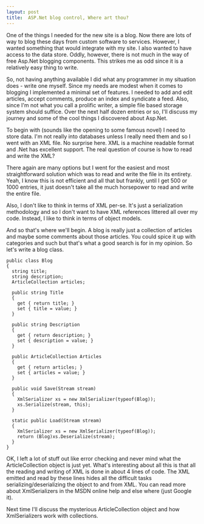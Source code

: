 ```yaml
---
layout: post
title:  ASP.Net blog control, Where art thou?
---
```

One of the things I needed for the new site is a blog. Now there are lots of way to blog these days from custom software to services. However, I wanted something that would integrate with my site. I also wanted to have access to the data store. Oddly, however, there is not much in the way of free Asp.Net blogging components. This strikes me as odd since it is a relatively easy thing to write.

So, not having anything available I did what any programmer in my situation does - write one myself. Since my needs are modest when it comes to blogging I implemented a minimal set of features. I needed to add and edit articles, accept comments, produce an index and syndicate a feed. Also, since I'm not what you call a prolific writer, a simple file based storage system should suffice. Over the next half dozen entries or so, I'll discuss my journey and some of the cool things I discovered about Asp.Net.

To begin with (sounds like the opening to some famous novel) I need to store data. I'm not really into databases unless I really need them and so I went with an XML file. No surprise here. XML is a machine readable format and .Net has excellent support. The real question of course is how to read and write the XML?

There again are many options but I went for the easiest and most straightforward solution which was to read and write the file in its entirety. Yeah, I know this is not efficient and all that but frankly, until I get 500 or 1000 entries, it just doesn't take all the much horsepower to read and write the entire file.

Also, I don't like to think in terms of XML per-se. It's just a serialization methodology and so I don't want to have XML references littered all over my code. Instead, I like to think in terms of object models.

And so that's where we'll begin. A blog is really just a collection of articles and maybe some comments about those articles. You could spice it up with categories and such but that's what a good search is for in my opinion. So let's write a blog class.
    
    public class Blog  
    {  
      string title;  
      string description;  
      ArticleCollection articles;
    
      public string Title  
      {  
        get { return title; }  
        set { title = value; }  
      }
    
      public string Description  
      {  
        get { return description; }  
        set { description = value; }  
      }
    
      public ArticleCollection Articles  
      {  
        get { return articles; }  
        set { articles = value; }  
      }
    
      public void Save(Stream stream)  
      {  
        XmlSerializer xs = new XmlSerializer(typeof(Blog));  
        xs.Serialize(stream, this);  
      }
    
      static public Load(Stream stream)  
      {  
        XmlSerializer xs = new XmlSerializer(typeof(Blog));  
        return (Blog)xs.Deserialize(stream);  
      }   
    }

OK, I left a lot of stuff out like error checking and never mind what the ArticleCollection object is just yet. What's interesting about all this is that all the reading and writing of XML is done in about 4 lines of code. The XML emitted and read by these lines hides all the difficult tasks serializing/deserializing the object to and from XML. You can read more about XmlSerializers in the MSDN online help and else where (just Google it). 

Next time I'll discuss the mysterious ArticleCollection object and how XmlSerializers work with collections.
